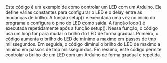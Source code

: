 Este código é um exemplo de como controlar um LED com um Arduino. Ele define várias constantes para configurar o LED e o delay entre as mudanças de brilho.
A função setup() é executada uma vez no início do programa e configura o pino do LED como saída.
A função loop() é executada repetidamente após a função setup(). Nessa função, o código usa um loop for para mudar o brilho do LED de forma gradual. Primeiro, o código aumenta o brilho do LED de minimo a maximo em passos de tmp milissegundos. Em seguida, o código diminui o brilho do LED de maximo a minimo em passos de tmp milissegundos.
Em resumo, este código permite controlar o brilho de um LED com um Arduino de forma gradual e repetida.
